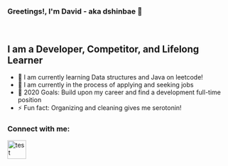 ### Greetings!, I'm David - aka dshinbae 👋 
<br/>

## I am a Developer, Competitor, and Lifelong Learner

- 🌱 I am currently learning Data structures and Java on leetcode!
- 👯 I am currently in the process of applying and seeking jobs
- 🥅 2020 Goals: Build upon my career and find a development full-time position
- ⚡ Fun fact: Organizing and cleaning gives me serotonin!

### Connect with me:

<a href="https://www.linkedin.com/in/david-shin-bae/">
  <img src="https://w7.pngwing.com/pngs/402/997/png-transparent-linkedin-logo-computer-icons-facebook-user-profile-facebook-blue-angle-text.png" alt="test" style="width:42px;height:42px;">
  <a/>
  
<br />
